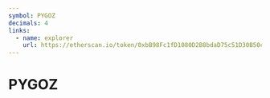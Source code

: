 ```yaml
---
symbol: PYGOZ
decimals: 4
links:
  - name: explorer
    url: https://etherscan.io/token/0xbB98Fc1fD1080D2B8bdaD75c51D30B50c6F59b62
---
```


# PYGOZ
